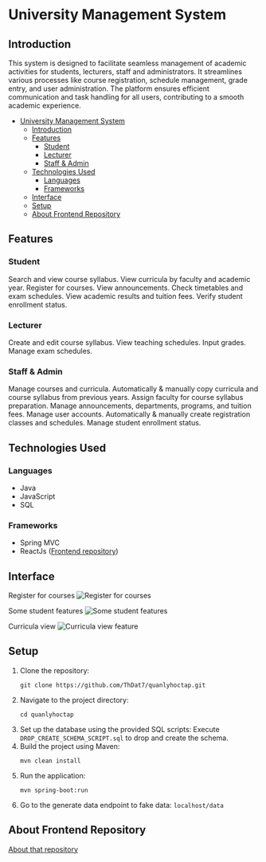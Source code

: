 # University Management System

## Introduction

This system is designed to facilitate seamless management of academic activities for students, lecturers, staff and administrators. It streamlines various processes like course registration, schedule management, grade entry, and user administration. The platform ensures efficient communication and task handling for all users, contributing to a smooth academic experience.

- [University Management System](#university-management-system)
  - [Introduction](#introduction)
  - [Features](#features)
    - [Student](#student)
    - [Lecturer](#lecturer)
    - [Staff \& Admin](#staff--admin)
  - [Technologies Used](#technologies-used)
    - [Languages](#languages)
    - [Frameworks](#frameworks)
  - [Interface](#interface)
  - [Setup](#setup)
  - [About Frontend Repository](#about-frontend-repository)

## Features

### Student

Search and view course syllabus.
View curricula by faculty and academic year.
Register for courses.
View announcements.
Check timetables and exam schedules.
View academic results and tuition fees.
Verify student enrollment status.

### Lecturer

Create and edit course syllabus.
View teaching schedules.
Input grades.
Manage exam schedules.

### Staff & Admin

Manage courses and curricula.
Automatically & manually copy curricula and course syllabus from previous years.
Assign faculty for course syllabus preparation.
Manage announcements, departments, programs, and tuition fees.
Manage user accounts.
Automatically & manually create registration classes and schedules.
Manage student enrollment status.

## Technologies Used

### Languages

- Java
- JavaScript
- SQL

### Frameworks

- Spring MVC
- ReactJs ([Frontend repository](#about-client-repository))

## Interface

Register for courses
![Register for courses](https://res.cloudinary.com/drjfcdgoa/image/upload/v1727120417/bflu3wkcqkfk8y5xsmzj.png 'Courses register')

Some student features
![Some student features](https://res.cloudinary.com/drjfcdgoa/image/upload/v1727120417/u32zbe0vtoxzafgdkgbu.png 'Some student features')

Curricula view
![Curricula view feature](https://res.cloudinary.com/drjfcdgoa/image/upload/v1727120417/evr3ycwxrtdt6yyyfy30.png 'Curricula')

## Setup

1. Clone the repository:
   ```
   git clone https://github.com/ThDat7/quanlyhoctap.git
   ```
2. Navigate to the project directory:
   ```
   cd quanlyhoctap
   ```
3. Set up the database using the provided SQL scripts:
   Execute `DROP_CREATE_SCHEMA_SCRIPT.sql` to drop and create the schema.
4. Build the project using Maven:
   ```
   mvn clean install
   ```
5. Run the application:
   ```
   mvn spring-boot:run
   ```
6. Go to the generate data endpoint to fake data:
   `localhost/data`

## About Frontend Repository

[About that repository](https://github.com/ThDat7/quanlyhoctap-frontend)
